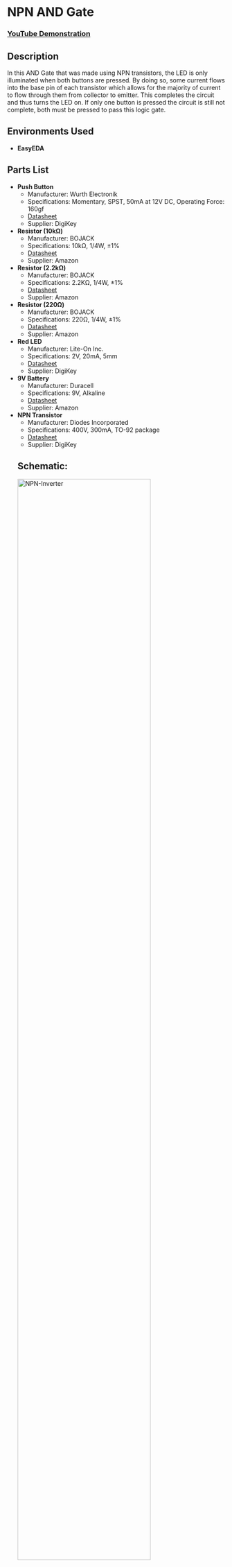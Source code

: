 <h1>NPN AND Gate</h1>

 ### [YouTube Demonstration](https://youtube.com/shorts/fiOjFU8RGuc?si=fQjrtLiCa4EG0Z1I)

<h2>Description</h2>
In this AND Gate that was made using NPN transistors, the LED is only illuminated when both buttons are pressed. By doing so, some current flows into the base pin of each transistor which allows for the majority of current to flow through them from collector to emitter. This completes the circuit and thus turns the LED on. If only one button is pressed the circuit is still not complete, both must be pressed to pass this logic gate.
<br />


<h2>Environments Used </h2>

- <b>EasyEDA</b>

<h2>Parts List</h2>

<ul>
  <li><strong>Push Button</strong>
    <ul>
      <li>Manufacturer: Wurth Electronik</li>
      <li>Specifications: Momentary, SPST, 50mA at 12V DC, Operating Force: 160gf</li>
      <li><a href="https://www.digikey.com/en/products/detail/w%C3%BCrth-elektronik/430182043816/5209017" target="_blank">Datasheet</a></li>
      <li>Supplier: DigiKey</li>
    </ul>
  </li>
  <li><strong>Resistor (10kΩ)</strong>
    <ul>
      <li>Manufacturer: BOJACK</li>
      <li>Specifications: 10kΩ, 1/4W, ±1%</li>
      <li><a href="https://www.amazon.com/BOJACK-Values-Resistor-Resistors-Assortment/dp/B08FD1XVL6/ref" target="_blank">Datasheet</a></li>
      <li>Supplier: Amazon</li>
    </ul>
  </li>
  <li><strong>Resistor (2.2kΩ)</strong>
    <ul>
      <li>Manufacturer: BOJACK</li>
      <li>Specifications: 2.2KΩ, 1/4W, ±1%</li>
      <li><a href="https://www.amazon.com/BOJACK-Values-Resistor-Resistors-Assortment/dp/B08FD1XVL6/ref" target="_blank">Datasheet</a></li>
      <li>Supplier: Amazon</li>
    </ul>
  </li>
  <li><strong>Resistor (220Ω)</strong>
    <ul>
      <li>Manufacturer: BOJACK</li>
      <li>Specifications: 220Ω, 1/4W, ±1%</li>
      <li><a href="https://www.amazon.com/BOJACK-Values-Resistor-Resistors-Assortment/dp/B08FD1XVL6/ref" target="_blank">Datasheet</a></li>
      <li>Supplier: Amazon</li>
    </ul>
  </li>
  <li><strong>Red LED</strong>
    <ul>
      <li>Manufacturer: Lite-On Inc.</li>
      <li>Specifications: 2V, 20mA, 5mm</li>
      <li><a href="https://www.digikey.com/en/products/detail/liteon/LTST-C281KRKT/3198723" target="_blank">Datasheet</a></li>
      <li>Supplier: DigiKey</li>
    </ul>
  </li>
  <li><strong>9V Battery</strong>
    <ul>
      <li>Manufacturer: Duracell</li>
      <li>Specifications: 9V, Alkaline</li>
      <li><a href="https://www.amazon.com/Duracell-Coppertop-Long-lasting-All-Purpose-Household/dp/B00000JHQG/ref" target="_blank">Datasheet</a></li>
      <li>Supplier: Amazon</li>
    </ul>
  </li>
  <li><strong>NPN Transistor</strong>
    <ul>
      <li>Manufacturer: Diodes Incorporated</li>
      <li>Specifications: 400V, 300mA, TO-92 package</li>
      <li><a href="https://www.mouser.com/ProductDetail/Diodes-Incorporated/ZTX458?qs=Ly%2FNF0nuwQ%252BDH7glPAJ3oQ%3D%3D&utm_source=octopart&utm_medium=aggregator&utm_campaign=522-ZTX458&utm_content=Diodes%20Incorporated" target="_blank">Datasheet</a></li>
      <li>Supplier: DigiKey</li>
    </ul>
  </li>

<h2>Schematic:</h2>

<img src="https://github.com/user-attachments/assets/9d876b60-89a3-42f1-9eca-8894e6622eeb" height="80%" width="80%" alt="NPN-Inverter"/>
<br />
<br />
